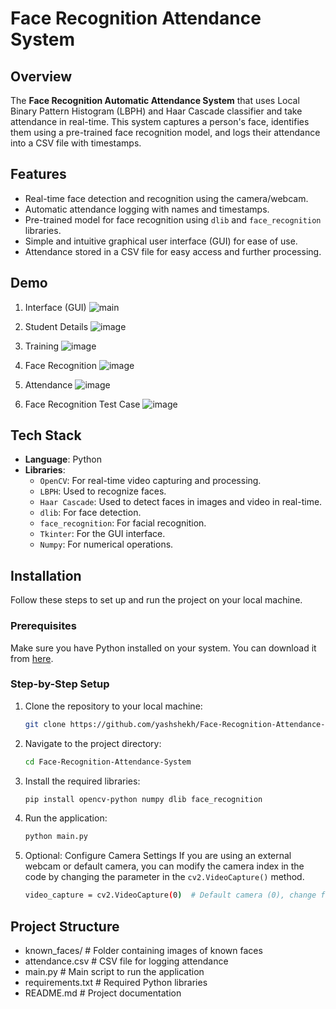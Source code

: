 # Face Recognition Attendance System

## Overview

The **Face Recognition Automatic Attendance System** that uses Local Binary Pattern Histogram (LBPH) and Haar Cascade classifier and take attendance in real-time. This system captures a person's face, identifies them using a pre-trained face recognition model, and logs their attendance into a CSV file with timestamps.

## Features

- Real-time face detection and recognition using the camera/webcam.
- Automatic attendance logging with names and timestamps.
- Pre-trained model for face recognition using `dlib` and `face_recognition` libraries.
- Simple and intuitive graphical user interface (GUI) for ease of use.
- Attendance stored in a CSV file for easy access and further processing.

## Demo
1. Interface (GUI)
 ![main](https://github.com/user-attachments/assets/6b9b0867-cea9-4a5b-89be-a310a3ce5c87)

2. Student Details
 ![image](https://github.com/user-attachments/assets/2e5be1d1-01ba-4c8c-b709-1a65b19f6e62)

3. Training
![image](https://github.com/user-attachments/assets/b0d38fc4-a39a-4364-9059-50253dec405e)

4. Face Recognition
![image](https://github.com/user-attachments/assets/be28aebd-03d2-459f-9aaa-9ec3b1d959ee)

5. Attendance
![image](https://github.com/user-attachments/assets/32dbc3bd-d927-4a3d-82d0-6f7a285ceb4d)

6. Face Recognition Test Case
![image](https://github.com/user-attachments/assets/1d54c3e5-e8ca-4a9f-9328-d105c63d87aa)

## Tech Stack

- **Language**: Python
- **Libraries**:
  - `OpenCV`: For real-time video capturing and processing.
  - `LBPH`: Used to recognize faces.
  - `Haar Cascade`: Used to detect faces in images and video in real-time.
  - `dlib`: For face detection.
  - `face_recognition`: For facial recognition.
  - `Tkinter`: For the GUI interface.
  - `Numpy`: For numerical operations.

## Installation

Follow these steps to set up and run the project on your local machine.

### Prerequisites

Make sure you have Python installed on your system. You can download it from [here](https://www.python.org/downloads/).

### Step-by-Step Setup

1. Clone the repository to your local machine:

   ```bash
   git clone https://github.com/yashshekh/Face-Recognition-Attendance-System.git

2. Navigate to the project directory:

    ```bash
   cd Face-Recognition-Attendance-System

3. Install the required libraries:

    ```bash
   pip install opencv-python numpy dlib face_recognition

4. Run the application:

    ```bash
   python main.py

5. Optional: Configure Camera Settings
If you are using an external webcam or default camera, you can modify the camera index in the code by changing the parameter in the `cv2.VideoCapture()` method.

    ```bash
   video_capture = cv2.VideoCapture(0)  # Default camera (0), change for external cameras

## Project Structure
 - known_faces/             # Folder containing images of known faces
 - attendance.csv           # CSV file for logging attendance
 - main.py                  # Main script to run the application
 - requirements.txt         # Required Python libraries
 - README.md                # Project documentation

   
   





